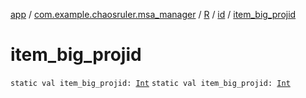 [app](../../../index.md) / [com.example.chaosruler.msa_manager](../../index.md) / [R](../index.md) / [id](index.md) / [item_big_projid](.)

# item_big_projid

`static val item_big_projid: `[`Int`](https://kotlinlang.org/api/latest/jvm/stdlib/kotlin/-int/index.html)
`static val item_big_projid: `[`Int`](https://kotlinlang.org/api/latest/jvm/stdlib/kotlin/-int/index.html)